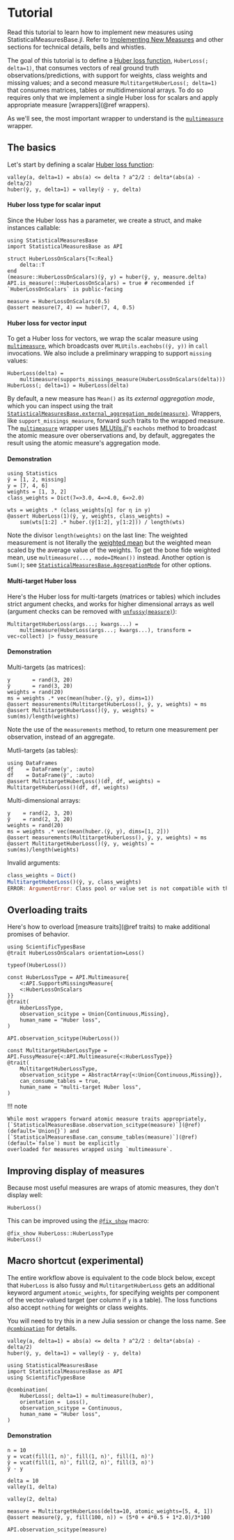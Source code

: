 # Tutorial

Read this tutorial to learn how to implement new measures using
StatisticalMeasuresBase.jl. Refer to [Implementing New Measures](@ref) and other sections
for technical details, bells and whistles.

The goal of this tutorial is to define a [Huber loss
function](https://en.wikipedia.org/wiki/Huber_loss), `HuberLoss(; delta=1)`, that consumes vectors
of real ground truth observations/predictions, with support for weights, class weights and
missing values; and a second measure `MultitargetHuberLoss(; delta=1)` that consumes matrices,
tables or multidimensional arrays. To do so requires only that we implement a single Huber
loss for scalars and apply appropriate measure [wrappers](@ref wrappers).

As we'll see, the most important wrapper to understand is the
[`multimeasure`](@ref) wrapper.

## The basics

Let's start by defining a scalar [Huber loss
function](https://en.wikipedia.org/wiki/Huber_loss):

```@example 42
valley(a, delta=1) = abs(a) <= delta ? a^2/2 : delta*(abs(a) - delta/2)
huber(ŷ, y, delta=1) = valley(ŷ - y, delta)
```

#### Huber loss type for scalar input

Since the Huber loss has a parameter, we create a struct, and make instances callable:

```@example 42
using StatisticalMeasuresBase
import StatisticalMeasuresBase as API

struct HuberLossOnScalars{T<:Real}
    delta::T
end
(measure::HuberLossOnScalars)(ŷ, y) = huber(ŷ, y, measure.delta)
API.is_measure(::HuberLossOnScalars) = true # recommended if `HuberLossOnScalars` is public-facing
```

```@example 42
measure = HuberLossOnScalars(0.5)
@assert measure(7, 4) == huber(7, 4, 0.5)
```

####  Huber loss for vector input

To get a Huber loss for vectors, we wrap the scalar measure using [`multimeasure`](@ref),
which broadcasts over `MLUtils.eachobs((ŷ, y))` in `call` invocations. We also
include a preliminary wrapping to support `missing` values:

```@example 42
HuberLoss(delta) =
    multimeasure(supports_missings_measure(HuberLossOnScalars(delta)))
HuberLoss(; delta=1) = HuberLoss(delta)
```

By default, a new measure has `Mean()` as its *external aggregation mode*, which you can
inspect using the trait
[`StatisticalMeasuresBase.external_aggregation_mode(measure)`](@ref). Wrappers, like
`support_missings_measure`, forward such traits to the wrapped measure. The
[`multimeasure`](@ref) wrapper uses [MLUtils.jl](https://github.com/JuliaML/MLUtils.jl)'s
`eachobs` method to broadcast the atomic measure over oberservations and, by default,
aggregates the result using the atomic measure's aggregation mode.

#### Demonstration

```@example 42
using Statistics
ŷ = [1, 2, missing]
y = [7, 4, 6]
weights = [1, 3, 2]
class_weights = Dict(7=>3.0, 4=>4.0, 6=>2.0)

wts = weights .* (class_weights[η] for η in y)
@assert HuberLoss(1)(ŷ, y, weights, class_weights) ≈
    sum(wts[1:2] .* huber.(ŷ[1:2], y[1:2])) / length(wts)
```

Note the divisor `length(weights)` on the last line: The weighted measurement is not
literally the [weighted mean](https://en.wikipedia.org/wiki/Arithmetic_mean) but the
weighted mean scaled by the average value of the weights. To get the bone fide weighted
mean, use `multimeasure(..., mode=IMean())` instead. Another option is `Sum()`; see
[`StatisticalMeasuresBase.AggregationMode`](@ref) for other options.


#### Multi-target Huber loss

Here's the Huber loss for multi-targets (matrices or tables) which includes strict
argument checks, and works for higher dimensional arrays as well (argument checks can be
removed with [`unfussy(measure)`](@ref)):

```@example 42
MultitargetHuberLoss(args...; kwargs...) =
    multimeasure(HuberLoss(args...; kwargs...), transform = vec∘collect) |> fussy_measure
```

#### Demonstration

Multi-targets (as matrices):

```@example 42
y       = rand(3, 20)
ŷ       = rand(3, 20)
weights = rand(20)
ms = weights .* vec(mean(huber.(ŷ, y), dims=1))
@assert measurements(MultitargetHuberLoss(), ŷ, y, weights) ≈ ms
@assert MultitargetHuberLoss()(ŷ, y, weights) ≈  sum(ms)/length(weights)
```

Note the use of the `measurements` method, to return one measurement per observation,
instead of an aggregate.

Mutli-targets (as tables):

```@example 42
using DataFrames
df    = DataFrame(y', :auto)
df̂    = DataFrame(ŷ', :auto)
@assert MultitargetHuberLoss()(df̂, df, weights) ≈ MultitargetHuberLoss()(df̂, df, weights)
```

Multi-dimensional arrays:

```@example 42
y    = rand(2, 3, 20)
ŷ    = rand(2, 3, 20)
weights = rand(20)
ms = weights .* vec(mean(huber.(ŷ, y), dims=[1, 2]))
@assert measurements(MultitargetHuberLoss(), ŷ, y, weights) ≈ ms
@assert MultitargetHuberLoss()(ŷ, y, weights) ≈  sum(ms)/length(weights)
```

Invalid arguments:

```julia
class_weights = Dict()
MultitargetHuberLoss()(ŷ, y, class_weights)
ERROR: ArgumentError: Class pool or value set is not compatible with the class_weight dictionary keys.
```

## Overloading traits

Here's how to overload [measure traits](@ref traits) to make additional promises of
behavior.

```@example 42
using ScientificTypesBase
@trait HuberLossOnScalars orientation=Loss()

typeof(HuberLoss())
```

```@example 42
const HuberLossType = API.Multimeasure{
    <:API.SupportsMissingsMeasure{
    <:HuberLossOnScalars
}}
@trait(
    HuberLossType,
    observation_scitype = Union{Continuous,Missing},
    human_name = "Huber loss",
)

API.observation_scitype(HuberLoss())
```

```@example 42
const MultitargetHuberLossType = API.FussyMeasure{<:API.Multimeasure{<:HuberLossType}}
@trait(
    MultitargetHuberLossType,
    observation_scitype = AbstractArray{<:Union{Continuous,Missing}},
    can_consume_tables = true,
    human_name = "multi-target Huber loss",
)
```

!!! note

    While most wrappers forward atomic measure traits appropriately,
    [`StatisticalMeasuresBase.observation_scitype(measure)`](@ref)
    (default=`Union{}`) and [`StatisticalMeasuresBase.can_consume_tables(measure)`](@ref)
    (default=`false`) must be explicitly
    overloaded for measures wrapped using `multimeasure`.

## Improving display of measures

Because most useful measures are wraps of atomic measures, they don't display well:

```@example 42
HuberLoss()
```

This can be improved using the [`@fix_show`](@ref) macro:

```@example 42
@fix_show HuberLoss::HuberLossType
HuberLoss()
```

## Macro shortcut (experimental)

The entire workflow above is equivalent to the code block below, except that `HuberLoss`
is also fussy and `MultitargetHuberLoss` gets an additional keyword argument
`atomic_weights`, for specifying weights per component of the vector-valued target (per
column if `y` is a table). The loss functions also accept `nothing` for weights or class
weights.

You will need to try this in a new Julia session or change the loss name. See
[`@combination`](@ref) for details.

```@example 43
valley(a, delta=1) = abs(a) <= delta ? a^2/2 : delta*(abs(a) - delta/2)
huber(ŷ, y, delta=1) = valley(ŷ - y, delta)

using StatisticalMeasuresBase
import StatisticalMeasuresBase as API
using ScientificTypesBase

@combination(
    HuberLoss(; delta=1) = multimeasure(huber),
    orientation =  Loss(),
    observation_scitype = Continuous,
    human_name = "Huber loss",
)
```

#### Demonstration

```@example 43
n = 10
y = vcat(fill(1, n)', fill(1, n)', fill(1, n)')
ŷ = vcat(fill(1, n)', fill(2, n)', fill(3, n)')
ŷ - y
```

```@example 43
delta = 10
valley(1, delta)
```

```@example 43
valley(2, delta)
```

```@example 43
measure = MultitargetHuberLoss(delta=10, atomic_weights=[5, 4, 1])
@assert measure(ŷ, y, fill(100, n)) ≈ (5*0 + 4*0.5 + 1*2.0)/3*100
```

```@example 43
API.observation_scitype(measure)
```
